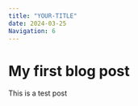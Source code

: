 ```yaml
---
title: "YOUR-TITLE"
date: 2024-03-25
Navigation: 6
---
```


# My first blog post

This is a test post
